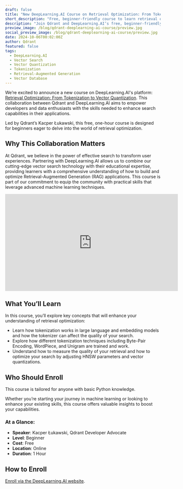 ```yaml
---
draft: false
title: "New DeepLearning.AI Course on Retrieval Optimization: From Tokenization to Vector Quantization"
short_description: "Free, beginner-friendly course to learn retrieval optimization and boost search performance."
description: "Join Qdrant and DeepLearning.AI’s free, beginner-friendly course to learn retrieval optimization and boost search performance in machine learning."
preview_image: /blog/qdrant-deeplearning-ai-course/preview.jpg
social_preview_image: /blog/qdrant-deeplearning-ai-course/preview.jpg
date: 2024-10-06T00:02:00Z
author: Qdrant
featured: false
tags:
  - DeepLearning.AI
  - Vector Search
  - Vector Quantization
  - Tokenization
  - Retrieval-Augmented Generation
  - Vector Database
---
```


We’re excited to announce a new course on DeepLearning.AI's platform: [Retrieval Optimization: From Tokenization to Vector Quantization](https://www.deeplearning.ai/short-courses/retrieval-optimization-from-tokenization-to-vector-quantization/?utm_campaign=qdrant-launch&utm_medium=qdrant&utm_source=partner-promo). This collaboration between Qdrant and DeepLearning.AI aims to empower developers and data enthusiasts with the skills needed to enhance search capabilities in their applications.

Led by Qdrant’s Kacper Łukawski, this free, one-hour course is designed for beginners eager to delve into the world of retrieval optimization.

## Why This Collaboration Matters

At Qdrant, we believe in the power of effective search to transform user experiences. Partnering with DeepLearning.AI allows us to combine our cutting-edge vector search technology with their educational expertise, providing learners with a comprehensive understanding of how to build and optimize Retrieval-Augmented Generation (RAG) applications. This course is part of our commitment to equip the community with practical skills that leverage advanced machine learning techniques.

<iframe width="560" height="315" src="https://www.youtube.com/embed/AE8i69Kcodc?si=IdTEKlUHVbGzgJD-" title="YouTube video player" frameborder="0" allow="accelerometer; autoplay; clipboard-write; encrypted-media; gyroscope; picture-in-picture; web-share" referrerpolicy="strict-origin-when-cross-origin" allowfullscreen></iframe>

## What You’ll Learn

In this course, you’ll explore key concepts that will enhance your understanding of retrieval optimization:

- Learn how tokenization works in large language and embedding models and how the tokenizer can affect the quality of your search.
- Explore how different tokenization techniques including Byte-Pair Encoding, WordPiece, and Unigram are trained and work.
- Understand how to measure the quality of your retrieval and how to optimize your search by adjusting HNSW parameters and vector quantizations.

## Who Should Enroll

This course is tailored for anyone with basic Python knowledge.

Whether you’re starting your journey in machine learning or looking to enhance your existing skills, this course offers valuable insights to boost your capabilities.

### At a Glance:

- **Speaker**: Kacper Łukawski, Qdrant Developer Advocate
- **Level**: Beginner
- **Cost**: Free
- **Location**: Online
- **Duration**: 1 Hour

## How to Enroll

[Enroll via the DeepLearning.AI website](https://www.deeplearning.ai/short-courses/retrieval-optimization-from-tokenization-to-vector-quantization/?utm_campaign=qdrant-launch&utm_medium=qdrant&utm_source=partner-promo).